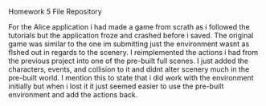 Homework 5 File Repository

For the Alice application i had made a game from scrath as i followed the tutorials but the application froze and crashed before i saved. The original game was similar to the one 
im submitting just the environment wasnt as flshed out in regards to the scenery. I reimplemented the actions i had from the previous project into one 
of the pre-built full scenes. I just added the characters, events, and collision to it and didnt alter scenery much in the pre-built world. I mention this to state that i 
did work with the environment initially but when i lost it it just seemed easier to use the pre-built environment and add the actions back.
